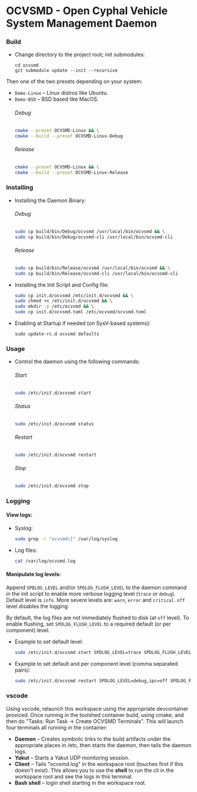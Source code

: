# OCVSMD - Open Cyphal Vehicle System Management Daemon

### Build
- Change directory to the project root; init submodules:
  ```
  cd ocvsmd
  git submodule update --init --recursive
  ```
Then one of the two presets depending on your system:
- `Demo-Linux` – Linux distros like Ubuntu.
- `Demo-BSD` – BSD based like MacOS.
  ###### Debug
  ```bash
  cmake --preset OCVSMD-Linux && \
  cmake --build --preset OCVSMD-Linux-Debug
  ```
  ###### Release
  ```bash
  cmake --preset OCVSMD-Linux && \
  cmake --build --preset OCVSMD-Linux-Release
  ```

### Installing

- Installing the Daemon Binary:
  ###### Debug
  ```bash
  sudo cp build/bin/Debug/ocvsmd /usr/local/bin/ocvsmd && \
  sudo cp build/bin/Debug/ocvsmd-cli /usr/local/bin/ocvsmd-cli
  ```
  ###### Release
  ```bash
  sudo cp build/bin/Release/ocvsmd /usr/local/bin/ocvsmd && \
  sudo cp build/bin/Release/ocvsmd-cli /usr/local/bin/ocvsmd-cli
  ```
- Installing the Init Script and Config file:
  ```bash
  sudo cp init.d/ocvsmd /etc/init.d/ocvsmd && \
  sudo chmod +x /etc/init.d/ocvsmd && \
  sudo mkdir -p /etc/ocvsmd && \
  sudo cp init.d/ocvsmd.toml /etc/ocvsmd/ocvsmd.toml
  ```

- Enabling at Startup if needed (on SysV-based systems):
  ```
  sudo update-rc.d ocvsmd defaults
  ```

### Usage
- Control the daemon using the following commands:
  ###### Start
  ```bash
  sudo /etc/init.d/ocvsmd start
  ```
  ###### Status
  ```bash
  sudo /etc/init.d/ocvsmd status
  ```
  ###### Restart
  ```bash
  sudo /etc/init.d/ocvsmd restart
  ```
  ###### Stop
  ```bash
  sudo /etc/init.d/ocvsmd stop
  ```
### Logging

#### View logs:
  - Syslog: 
    ```bash
    sudo grep -r "ocvsmd\[" /var/log/syslog
    ```
  - Log files:
    ```bash
    cat /var/log/ocvsmd.log
    ```
#### Manipulate log levels:

  Append `SPDLOG_LEVEL` and/or `SPDLOG_FLUSH_LEVEL` to the daemon command in the init script
  to enable more verbose logging level (`trace` or `debug`).
  Default level is `info`. More severe levels are: `warn`, `error` and `critical`.
  `off` level disables the logging.
  
By default, the log files are not immediately flushed to disk (at `off` level).
To enable flushing, set `SPDLOG_FLUSH_LEVEL` to a required default (or per component) level.

  - Example to set default level:
      ```bash
      sudo /etc/init.d/ocvsmd start SPDLOG_LEVEL=trace SPDLOG_FLUSH_LEVEL=trace
      ```
  - Example to set default and per component level (comma separated pairs):
      ```bash
      sudo /etc/init.d/ocvsmd restart SPDLOG_LEVEL=debug,ipc=off SPDLOG_FLUSH_LEVEL=warn,engine=debug
      ```

### vscode

Using vscode, relaunch this workspace using the appropriate devcontainer proviced. Once running in the toolshed container build, using cmake, and then do "Tasks: Run Task -> Create OCVSMD Terminals". This will launch four terminals all running in the container:

- **Daemon** – Creates symbolic links to the build artifacts under the appropriate places in /etc, then starts the daemon, then tails the daemon logs.
- **Yakut** – Starts a Yakut UDP monitoring session.
- **Client** – Tails "ocvsmd.log" in the workspace root (touches first if this doesn't exist). This allows you to use the **shell** to run the cli in the workspace root and see the logs in this terminal.
- **Bash shell** – login shell starting in the workspace root.

